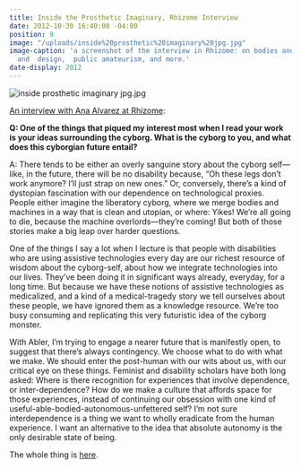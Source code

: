 ```yaml
---
title: Inside the Prosthetic Imaginary, Rhizome Interview
date: 2012-10-30 16:40:00 -04:00
position: 9
image: "/uploads/inside%20prosthetic%20imaginary%20jpg.jpg"
image-caption: 'a screenshot of the interview in Rhizome: on bodies and technology,  prosthetics
  and  design,  public amateurism, and more.'
date-display: 2012
---
```


![inside prosthetic imaginary jpg.jpg](/uploads/inside%20prosthetic%20imaginary%20jpg.jpg)

[An interview with Ana Alvarez at Rhizome](http://rhizome.org/editorial/2012/oct/4/inside-prosthetic-imaginary-interview-sara-hendren/):

**Q: One of the things that piqued my interest most when I read your work is your ideas surrounding the cyborg. What is the cyborg to you, and what does this cyborgian future entail?**


A: There tends to be either an overly sanguine story about the cyborg self—like, in the future, there will be no disability because, “Oh these legs don’t work anymore? I’ll just strap on new ones.” Or, conversely, there’s a kind of dystopian fascination with our dependence on technological proxies. People either imagine the liberatory cyborg, where we merge bodies and machines in a way that is clean and utopian, or where: Yikes! We’re all going to die, because the machine overlords—they’re coming! But both of those stories make a big leap over harder questions.

One of the things I say a lot when I lecture is that people with disabilities who are using assistive technologies every day are our richest resource of wisdom about the cyborg-self, about how we integrate technologies into our lives. They’ve been doing it in significant ways already, everyday, for a long time. But because we have these notions of assistive technologies as medicalized, and a kind of a medical-tragedy story we tell ourselves about these people, we have ignored them as a knowledge resource. We’re too busy consuming and replicating this very futuristic idea of the cyborg monster.

With Abler, I’m trying to engage a nearer future that is manifestly open, to suggest that there’s always contingency. We choose what to do with what we make. We should enter the post-human with our wits about us, with our critical eye on these things. Feminist and disability scholars have both long asked: Where is there recognition for experiences that involve dependence, or inter-dependence? How do we make a culture that affords space for those experiences, instead of continuing our obsession with one kind of useful-able-bodied-autonomous-unfettered self? I’m not sure interdependence is a thing we want to wholly eradicate from the human experience. I want an alternative to the idea that absolute autonomy is the only desirable state of being.

The whole thing is [here](http://rhizome.org/editorial/2012/oct/4/inside-prosthetic-imaginary-interview-sara-hendren/).